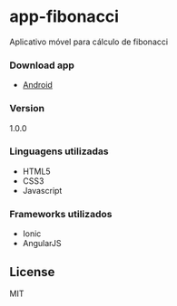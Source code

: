 # app-fibonacci
Aplicativo móvel para cálculo de fibonacci

### Download app 
* [Android](https://mega.nz/#F!OMhGEYLY!j1RV4WWqKOoMbEKvn72pQw)

### Version
1.0.0

### Linguagens utilizadas
* HTML5
* CSS3
* Javascript

### Frameworks utilizados
* Ionic
* AngularJS


License
----
MIT
